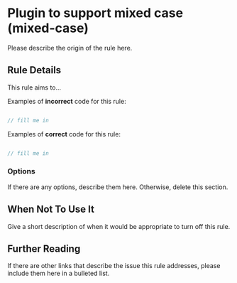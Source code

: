 # Plugin to support mixed case (mixed-case)

Please describe the origin of the rule here.


## Rule Details

This rule aims to...

Examples of **incorrect** code for this rule:

```js

// fill me in

```

Examples of **correct** code for this rule:

```js

// fill me in

```

### Options

If there are any options, describe them here. Otherwise, delete this section.

## When Not To Use It

Give a short description of when it would be appropriate to turn off this rule.

## Further Reading

If there are other links that describe the issue this rule addresses, please include them here in a bulleted list.
